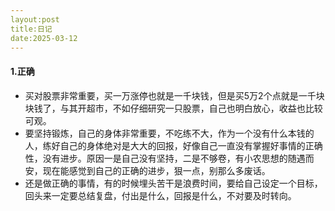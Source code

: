 ```yaml
---
layout:post
title:日记
date:2025-03-12
---
```


#### 1.正确

- 买对股票非常重要，买一万涨停也就是一千块钱，但是买5万2个点就是一千块块钱了，与其开超市，不如仔细研究一只股票，自己也明白放心，收益也比较可观。
- 要坚持锻炼，自己的身体非常重要，不吃练不大，作为一个没有什么本钱的人，练好自己的身体绝对是大大的回报，好像自己一直没有掌握好事情的正确性，没有进步。原因一是自己没有坚持，二是不够卷，有小农思想的随遇而安，现在能感觉到自己的正确的进步，狠一点，别那么多废话。
- 还是做正确的事情，有的时候埋头苦干是浪费时间，要给自己设定一个目标，回头来一定要总结复盘，付出是什么，回报是什么，不对要及时转向。
